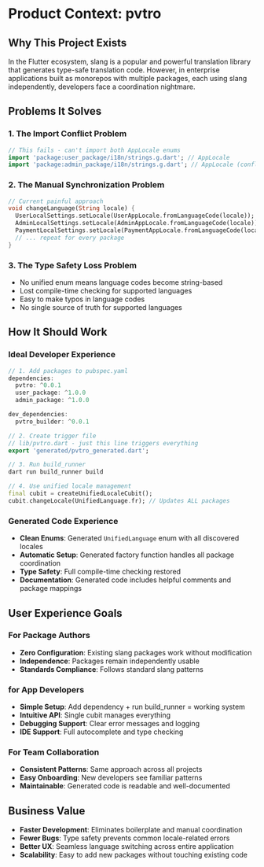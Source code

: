 # Product Context: pvtro

## Why This Project Exists
In the Flutter ecosystem, slang is a popular and powerful translation library that generates type-safe translation code. However, in enterprise applications built as monorepos with multiple packages, each using slang independently, developers face a coordination nightmare.

## Problems It Solves

### 1. The Import Conflict Problem
```dart
// This fails - can't import both AppLocale enums
import 'package:user_package/i18n/strings.g.dart'; // AppLocale
import 'package:admin_package/i18n/strings.g.dart'; // AppLocale (conflict!)
```

### 2. The Manual Synchronization Problem
```dart
// Current painful approach
void changeLanguage(String locale) {
  UserLocalSettings.setLocale(UserAppLocale.fromLanguageCode(locale));
  AdminLocalSettings.setLocale(AdminAppLocale.fromLanguageCode(locale));
  PaymentLocalSettings.setLocale(PaymentAppLocale.fromLanguageCode(locale));
  // ... repeat for every package
}
```

### 3. The Type Safety Loss Problem
- No unified enum means language codes become string-based
- Lost compile-time checking for supported languages
- Easy to make typos in language codes
- No single source of truth for supported languages

## How It Should Work

### Ideal Developer Experience
```dart
// 1. Add packages to pubspec.yaml
dependencies:
  pvtro: ^0.0.1
  user_package: ^1.0.0
  admin_package: ^1.0.0

dev_dependencies:
  pvtro_builder: ^0.0.1

// 2. Create trigger file
// lib/pvtro.dart - just this line triggers everything
export 'generated/pvtro_generated.dart';

// 3. Run build_runner
dart run build_runner build

// 4. Use unified locale management
final cubit = createUnifiedLocaleCubit();
cubit.changeLocale(UnifiedLanguage.fr); // Updates ALL packages
```

### Generated Code Experience
- **Clean Enums**: Generated `UnifiedLanguage` enum with all discovered locales
- **Automatic Setup**: Generated factory function handles all package coordination  
- **Type Safety**: Full compile-time checking restored
- **Documentation**: Generated code includes helpful comments and package mappings

## User Experience Goals

### For Package Authors
- **Zero Configuration**: Existing slang packages work without modification
- **Independence**: Packages remain independently usable
- **Standards Compliance**: Follows standard slang patterns

### for App Developers  
- **Simple Setup**: Add dependency + run build_runner = working system
- **Intuitive API**: Single cubit manages everything
- **Debugging Support**: Clear error messages and logging
- **IDE Support**: Full autocomplete and type checking

### For Team Collaboration
- **Consistent Patterns**: Same approach across all projects
- **Easy Onboarding**: New developers see familiar patterns
- **Maintainable**: Generated code is readable and well-documented

## Business Value
- **Faster Development**: Eliminates boilerplate and manual coordination
- **Fewer Bugs**: Type safety prevents common locale-related errors  
- **Better UX**: Seamless language switching across entire application
- **Scalability**: Easy to add new packages without touching existing code